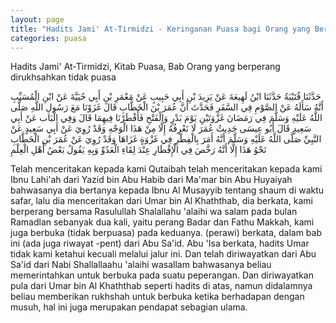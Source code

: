 ```yaml
---
layout: page
title: "Hadits Jami' At-Tirmidzi - Keringanan Puasa bagi Orang yang Berperang"
categories: puasa
---
```


Hadits Jami' At-Tirmidzi, Kitab Puasa, Bab Orang yang berperang dirukhsahkan tidak puasa

<p class="arab">
حَدَّثَنَا قُتَيْبَةُ حَدَّثَنَا ابْنُ لَهِيعَةَ عَنْ يَزِيدَ بْنِ أَبِي حَبِيبٍ عَنْ مَعْمَرِ بْنِ أَبِي حُيَيَّةَ عَنْ ابْنِ الْمُسَيِّبِ أَنَّهُ سَأَلَهُ عَنْ الصَّوْمِ فِي السَّفَرِ فَحَدَّثَ أَنَّ عُمَرَ بْنَ الْخَطَّابِ قَالَ غَزَوْنَا مَعَ رَسُولِ اللَّهِ صَلَّى اللَّهُ عَلَيْهِ وَسَلَّمَ فِي رَمَضَانَ غَزْوَتَيْنِ يَوْمَ بَدْرٍ وَالْفَتْحِ فَأَفْطَرْنَا فِيهِمَا قَالَ وَفِي الْبَاب عَنْ أَبِي سَعِيدٍ قَالَ أَبُو عِيسَى حَدِيثُ عُمَرَ لَا نَعْرِفُهُ إِلَّا مِنْ هَذَا الْوَجْهِ وَقَدْ رُوِيَ عَنْ أَبِي سَعِيدٍ عَنْ النَّبِيِّ صَلَّى اللَّهُ عَلَيْهِ وَسَلَّمَ أَنَّهُ أَمَرَ بِالْفِطْرِ فِي غَزْوَةٍ غَزَاهَا وَقَدْ رُوِيَ عَنْ عُمَرَ بْنِ الْخَطَّابِ نَحْوُ هَذَا إِلَّا أَنَّهُ رَخَّصَ فِي الْإِفْطَارِ عِنْدَ لِقَاءِ الْعَدُوِّ وَبِهِ يَقُولُ بَعْضُ أَهْلِ الْعِلْمِ
</p>

Telah menceritakan kepada kami Qutaibah telah menceritakan kepada kami Ibnu Lahi'ah dari Yazid bin Abu Habib dari Ma'mar bin Abu Huyaiyah bahwasanya dia bertanya kepada Ibnu Al Musayyib tentang shaum di waktu safar, lalu dia menceritakan dari Umar bin Al Khaththab, dia berkata, kami berperang bersama Rasulullah Shalallahu 'alaihi wa salam pada bulan Ramadlan sebanyak dua kali, yaitu perang Badar dan Fathu Makkah, kami juga berbuka (tidak berpuasa) pada keduanya. (perawi) berkata, dalam bab ini (ada juga riwayat -pent) dari Abu Sa'id. Abu 'Isa berkata, hadits Umar tidak kami ketahui kecuali melalui jalur ini. Dan telah diriwayatkan dari Abu Sa'id dari Nabi Shallallaahu 'alaihi wasallam bahwasanya beliau memerintahkan untuk berbuka pada suatu peperangan. Dan diriwayatkan pula dari Umar bin Al Khaththab seperti hadits di atas, namun didalamnya beliau memberikan rukhshah untuk berbuka ketika berhadapan dengan musuh, hal ini juga merupakan pendapat sebagian ulama.

<!-- https://www.hadits.id/hadits/tirmidzi/648 -->